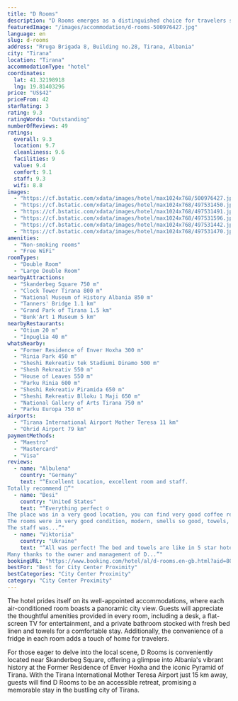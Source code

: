 ```yaml
---
title: "D Rooms"
description: "D Rooms emerges as a distinguished choice for travelers seeking comfort and convenience in the heart of Tirana."
featuredImage: "/images/accommodation/d-rooms-500976427.jpg"
language: en
slug: d-rooms
address: "Rruga Brigada 8, Building no.28, Tirana, Albania"
city: "Tirana"
location: "Tirana"
accommodationType: "hotel"
coordinates:
  lat: 41.32198918
  lng: 19.81403296
price: "US$42"
priceFrom: 42
starRating: 3
rating: 9.3
ratingWords: "Outstanding"
numberOfReviews: 49
ratings:
  overall: 9.3
  location: 9.7
  cleanliness: 9.6
  facilities: 9
  value: 9.4
  comfort: 9.1
  staff: 9.3
  wifi: 8.8
images:
  - "https://cf.bstatic.com/xdata/images/hotel/max1024x768/500976427.jpg?k=524ede3f6d0945f9bcee43535a2c9ca3abe7e744b94ae89bd052c67ae42e2380&o=&hp=1"
  - "https://cf.bstatic.com/xdata/images/hotel/max1024x768/497531450.jpg?k=9138ef22206cc687bcbfc975e58345ecf50370c4fce4d71b83004820c711603d&o=&hp=1"
  - "https://cf.bstatic.com/xdata/images/hotel/max1024x768/497531491.jpg?k=33f27a4d12696b4d01b1338c49c4472268f33ac6f57e74d40c705ad20d9560bd&o=&hp=1"
  - "https://cf.bstatic.com/xdata/images/hotel/max1024x768/497531596.jpg?k=e11216fc48467acca993d41edb8ab401ec12d1edd0401dfd715c3a9fcf141784&o=&hp=1"
  - "https://cf.bstatic.com/xdata/images/hotel/max1024x768/497531442.jpg?k=95d73e8dca4f3667d39abfe0400bcc8a8672f948eb5d12258eabaeaa5db09475&o=&hp=1"
  - "https://cf.bstatic.com/xdata/images/hotel/max1024x768/497531470.jpg?k=b06227c313cf818f009b3bbb08b1136e9415deeba75a2e00c2705b9f97e5da63&o=&hp=1"
amenities:
  - "Non-smoking rooms"
  - "Free WiFi"
roomTypes:
  - "Double Room"
  - "Large Double Room"
nearbyAttractions:
  - "Skanderbeg Square 750 m"
  - "Clock Tower Tirana 800 m"
  - "National Museum of History Albania 850 m"
  - "Tanners' Bridge 1.1 km"
  - "Grand Park of Tirana 1.5 km"
  - "Bunk'Art 1 Museum 5 km"
nearbyRestaurants:
  - "Otium 20 m"
  - "Inpuglia 40 m"
whatsNearby:
  - "Former Residence of Enver Hoxha 300 m"
  - "Rinia Park 450 m"
  - "Sheshi Rekreativ tek Stadiumi Dinamo 500 m"
  - "Shesh Rekreativ 550 m"
  - "House of Leaves 550 m"
  - "Parku Rinia 600 m"
  - "Sheshi Rekreativ Piramida 650 m"
  - "Sheshi Rekreativ Blloku 1 Maji 650 m"
  - "National Gallery of Arts Tirana 750 m"
  - "Parku Europa 750 m"
airports:
  - "Tirana International Airport Mother Teresa 11 km"
  - "Ohrid Airport 79 km"
paymentMethods:
  - "Maestro"
  - "Mastercard"
  - "Visa"
reviews:
  - name: "Albulena"
    country: "Germany"
    text: "“Excellent Location, excellent room and staff.
Totally recommend 💯”"
  - name: "Besi"
    country: "United States"
    text: "“Everything perfect ☺️
The place was in a very good location, you can find very good coffee restaurants nearby, very close to the city center.
The rooms were in very good condition, modern, smells so good, towels, sheets very clean.
The staff was...”"
  - name: "Viktoriia"
    country: "Ukraine"
    text: "“All was perfect! The bed and towels are like in 5 star hotels. Amazing flowery smell everywhere, very clean, modern, and good quality. Self check in is a great option I've experienced the first time.
Many thanks to the owner and management of D...”"
bookingURL: "https://www.booking.com/hotel/al/d-rooms.en-gb.html?aid=8035640"
bestFor: "Best for City Center Proximity"
bestCategories: "City Center Proximity"
category: "City Center Proximity"
---
```


The hotel prides itself on its well-appointed accommodations, where each air-conditioned room boasts a panoramic city view. Guests will appreciate the thoughtful amenities provided in every room, including a desk, a flat-screen TV for entertainment, and a private bathroom stocked with fresh bed linen and towels for a comfortable stay. Additionally, the convenience of a fridge in each room adds a touch of home for travelers.

For those eager to delve into the local scene, D Rooms is conveniently located near Skanderbeg Square, offering a glimpse into Albania's vibrant history at the Former Residence of Enver Hoxha and the iconic Pyramid of Tirana. With the Tirana International Mother Teresa Airport just 15 km away, guests will find D Rooms to be an accessible retreat, promising a memorable stay in the bustling city of Tirana.